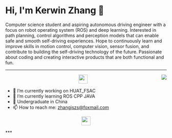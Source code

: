 # Hi, I'm Kerwin Zhang :wave:
Computer science student and aspiring autonomous driving engineer with a focus on robot operating system (ROS) and deep learning.
Interested in path planning, control algorithms and perception models that can enable safe and smooth self-driving experiences.
Hope to continuously learn and improve skills in motion control, computer vision, sensor fusion, and contribute to building the self-driving technology of the future.
Passionate about coding and creating interactive products that are both functional and fun.
***
<img align="right" src="https://github-readme-stats.vercel.app/api?username=zhangjszs&show_icons=true&theme=moltack" />

 <p align="center">
  <samp>
    <img src="https://github.com/pifafu/pifafu/assets/5679180/07d226f9-2b92-4077-af43-37c92be369f2" width="28px">
  </samp>
</p>


- 🔭 I’m currently working on HUAT_FSAC
- 🌱 I’m currently learning ROS CPP JAVA 
- 🏫 Undergraduate in China
- 📫 How to reach me: zhangjszs@foxmail.com
  

<p align="center">
  <samp>
    <img src="https://user-images.githubusercontent.com/5679180/79618120-0daffb80-80be-11ea-819e-d2b0fa904d07.gif" width="28px">
  </samp>
</p>
***
